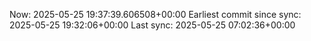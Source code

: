 Now: 2025-05-25 19:37:39.606508+00:00 Earliest commit since sync: 2025-05-25 19:32:06+00:00 Last sync: 2025-05-25 07:02:36+00:00

